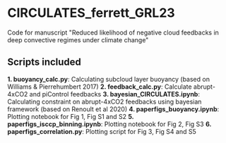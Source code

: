 # CIRCULATES_ferrett_GRL23
Code for manuscript "Reduced likelihood of negative cloud feedbacks in deep convective regimes under climate change"

## Scripts included
**1. buoyancy_calc.py**: Calculating subcloud layer buoyancy (based on Williams & Pierrehumbert 2017)
**2. feedback_calc.py**: Calculate abrupt-4xCO2 and piControl feedbacks
**3. bayesian_CIRCULATES.ipynb**: Calculating constraint on abrupt-4xCO2 feedbacks using bayesian framework (based on Renoult et al 2020)
**4. paperfigs_buoyancy.ipynb**: Plotting notebook for Fig 1, Fig S1 and S2
**5. paperfigs_isccp_binning.ipynb**: Plotting notebook for Fig 2, Fig S3
**6. paperfigs_correlation.py**: Plotting script for Fig 3, Fig S4 and S5
